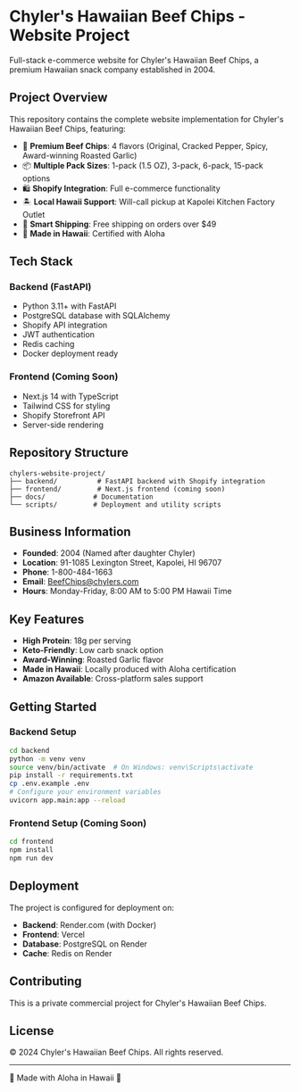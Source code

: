 # Chyler's Hawaiian Beef Chips - Website Project

Full-stack e-commerce website for Chyler's Hawaiian Beef Chips, a premium Hawaiian snack company established in 2004.

## Project Overview

This repository contains the complete website implementation for Chyler's Hawaiian Beef Chips, featuring:

- 🥩 **Premium Beef Chips**: 4 flavors (Original, Cracked Pepper, Spicy, Award-winning Roasted Garlic)
- 📦 **Multiple Pack Sizes**: 1-pack (1.5 OZ), 3-pack, 6-pack, 15-pack options
- 🛍️ **Shopify Integration**: Full e-commerce functionality
- 🏝️ **Local Hawaii Support**: Will-call pickup at Kapolei Kitchen Factory Outlet
- 🚚 **Smart Shipping**: Free shipping on orders over $49
- 🥇 **Made in Hawaii**: Certified with Aloha

## Tech Stack

### Backend (FastAPI)
- Python 3.11+ with FastAPI
- PostgreSQL database with SQLAlchemy
- Shopify API integration
- JWT authentication
- Redis caching
- Docker deployment ready

### Frontend (Coming Soon)
- Next.js 14 with TypeScript
- Tailwind CSS for styling
- Shopify Storefront API
- Server-side rendering

## Repository Structure

```
chylers-website-project/
├── backend/          # FastAPI backend with Shopify integration
├── frontend/         # Next.js frontend (coming soon)
├── docs/            # Documentation
└── scripts/         # Deployment and utility scripts
```

## Business Information

- **Founded**: 2004 (Named after daughter Chyler)
- **Location**: 91-1085 Lexington Street, Kapolei, HI 96707
- **Phone**: 1-800-484-1663
- **Email**: BeefChips@chylers.com
- **Hours**: Monday-Friday, 8:00 AM to 5:00 PM Hawaii Time

## Key Features

- **High Protein**: 18g per serving
- **Keto-Friendly**: Low carb snack option
- **Award-Winning**: Roasted Garlic flavor
- **Made in Hawaii**: Locally produced with Aloha certification
- **Amazon Available**: Cross-platform sales support

## Getting Started

### Backend Setup
```bash
cd backend
python -m venv venv
source venv/bin/activate  # On Windows: venv\Scripts\activate
pip install -r requirements.txt
cp .env.example .env
# Configure your environment variables
uvicorn app.main:app --reload
```

### Frontend Setup (Coming Soon)
```bash
cd frontend
npm install
npm run dev
```

## Deployment

The project is configured for deployment on:
- **Backend**: Render.com (with Docker)
- **Frontend**: Vercel
- **Database**: PostgreSQL on Render
- **Cache**: Redis on Render

## Contributing

This is a private commercial project for Chyler's Hawaiian Beef Chips.

## License

© 2024 Chyler's Hawaiian Beef Chips. All rights reserved.

---

🌺 Made with Aloha in Hawaii 🌺